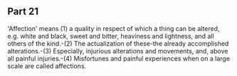 ## Part 21

'Affection' means (1) a quality in respect of which a thing can be altered, e.g.
white and black, sweet and bitter, heaviness and lightness, and all others of the kind.-(2) The actualization of these-the already accomplished alterations.-(3) Especially, injurious alterations and movements, and, above all painful injuries.-(4) Misfortunes and painful experiences when on a large scale are called affections.

